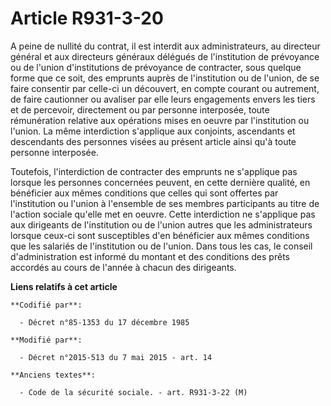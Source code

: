 # Article R931-3-20

A peine de nullité du contrat, il est interdit aux administrateurs, au directeur général et aux directeurs généraux délégués
de l'institution de prévoyance ou de l'union d'institutions de prévoyance de contracter, sous quelque forme que ce soit, des
emprunts auprès de l'institution ou de l'union, de se faire consentir par celle-ci un découvert, en compte courant ou
autrement, de faire cautionner ou avaliser par elle leurs engagements envers les tiers et de percevoir, directement ou par
personne interposée, toute rémunération relative aux opérations mises en oeuvre par l'institution ou l'union. La même
interdiction s'applique aux conjoints, ascendants et descendants des personnes visées au présent article ainsi qu'à toute
personne interposée.

Toutefois, l'interdiction de contracter des emprunts ne s'applique pas lorsque les personnes concernées peuvent, en cette
dernière qualité, en bénéficier aux mêmes conditions que celles qui sont offertes par l'institution ou l'union à l'ensemble
de ses membres participants au titre de l'action sociale qu'elle met en oeuvre. Cette interdiction ne s'applique pas aux
dirigeants de l'institution ou de l'union autres que les administrateurs lorsque ceux-ci sont susceptibles d'en bénéficier
aux mêmes conditions que les salariés de l'institution ou de l'union. Dans tous les cas, le conseil d'administration est
informé du montant et des conditions des prêts accordés au cours de l'année à chacun des dirigeants.

**Liens relatifs à cet article**

	**Codifié par**:

	  - Décret n°85-1353 du 17 décembre 1985

	**Modifié par**:

	  - Décret n°2015-513 du 7 mai 2015 - art. 14

	**Anciens textes**:

	  - Code de la sécurité sociale. - art. R931-3-22 (M)
